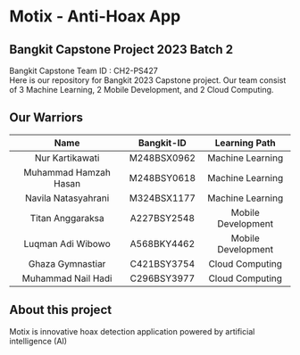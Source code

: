 # Motix - Anti-Hoax App

## Bangkit Capstone Project 2023 Batch 2

Bangkit Capstone Team ID : CH2-PS427 <br>
Here is our repository for Bangkit 2023 Capstone project. Our team consist of 3 Machine Learning, 2 Mobile Development, and 2 Cloud Computing.

## Our Warriors

|              Name              | Bangkit-ID  |   Learning Path    |                                                      
| :----------------------------: | :--------:  | :----------------: | 
|         Nur Kartikawati        | M248BSX0962 |  Machine Learning  |           
|     Muhammad Hamzah Hasan      | M248BSY0618 |  Machine Learning  |               
|      Navila Natasyahrani       | M324BSX1177 |  Machine Learning  |                
|        Titan Anggaraksa        | A227BSY2548 | Mobile Development |              
|        Luqman Adi Wibowo       | A568BKY4462 | Mobile Development |    
|        Ghaza Gymnastiar        | C421BSY3754 |  Cloud Computing   | 
|       Muhammad Nail Hadi       | C296BSY3977 |  Cloud Computing   |       

## About this project

Motix is innovative hoax detection application powered by artificial intelligence (AI)
